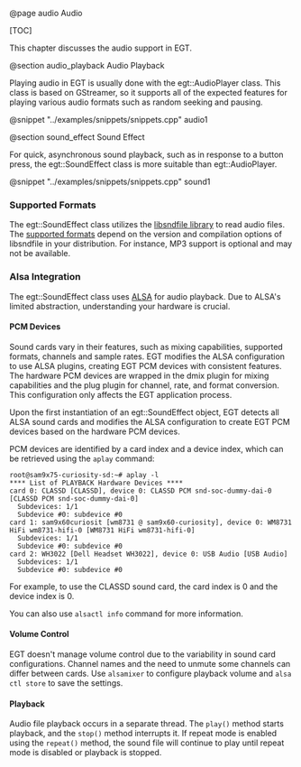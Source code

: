 @page audio Audio

[TOC]

This chapter discusses the audio support in EGT.

@section audio_playback Audio Playback

Playing audio in EGT is usually done with the egt::AudioPlayer class. This
class is based on GStreamer, so it supports all of the expected features for
playing various audio formats such as random seeking and pausing.

@snippet "../examples/snippets/snippets.cpp" audio1

@section sound_effect Sound Effect

For quick, asynchronous sound playback, such as in response to a button press,
the egt::SoundEffect class is more suitable than egt::AudioPlayer.

@snippet "../examples/snippets/snippets.cpp" sound1

### Supported Formats

The egt::SoundEffect class utilizes the [libsndfile library](https://libsndfile.github.io/libsndfile/) to read audio files.
The [supported formats](https://libsndfile.github.io/libsndfile/formats.html) depend on the version and compilation options of libsndfile in your distribution. For instance, MP3 support is optional and may not be available.

### Alsa Integration

The egt::SoundEffect class uses [ALSA](https://www.alsa-project.org/wiki/Main_Page) for audio playback. Due to ALSA's limited abstraction, understanding your hardware is crucial.

#### PCM Devices

Sound cards vary in their features, such as mixing capabilities, supported
formats, channels and sample rates. EGT modifies the ALSA configuration to use
ALSA plugins, creating EGT PCM devices with consistent features. The hardware
PCM devices are wrapped in the dmix plugin for mixing capabilities and the plug
plugin for channel, rate, and format conversion. This configuration only affects
the EGT application process.

Upon the first instantiation of an egt::SoundEffect object, EGT detects all ALSA
sound cards and modifies the ALSA configuration to create EGT PCM devices based
on the hardware PCM devices.

PCM devices are identified by a card index and a device index, which can be
retrieved using the `aplay` command:
```
root@sam9x75-curiosity-sd:~# aplay -l
**** List of PLAYBACK Hardware Devices ****
card 0: CLASSD [CLASSD], device 0: CLASSD PCM snd-soc-dummy-dai-0 [CLASSD PCM snd-soc-dummy-dai-0]
  Subdevices: 1/1
  Subdevice #0: subdevice #0
card 1: sam9x60curiosit [wm8731 @ sam9x60-curiosity], device 0: WM8731 HiFi wm8731-hifi-0 [WM8731 HiFi wm8731-hifi-0]
  Subdevices: 1/1
  Subdevice #0: subdevice #0
card 2: WH3022 [Dell Headset WH3022], device 0: USB Audio [USB Audio]
  Subdevices: 1/1
  Subdevice #0: subdevice #0
```
For example, to use the CLASSD sound card, the card index is 0 and the device
index is 0.

You can also use `alsactl info` command for more information.

#### Volume Control

EGT doesn't manage volume control due to the variability in sound card
configurations. Channel names and the need to unmute some channels can differ
between cards. Use `alsamixer` to configure playback volume and `alsa ctl store`
to save the settings.

#### Playback

Audio file playback occurs in a separate thread. The `play()` method starts playback, and the `stop()` method interrupts it. If repeat mode is enabled using the `repeat()` method, the sound file will continue to play until repeat mode is disabled or playback is stopped.
